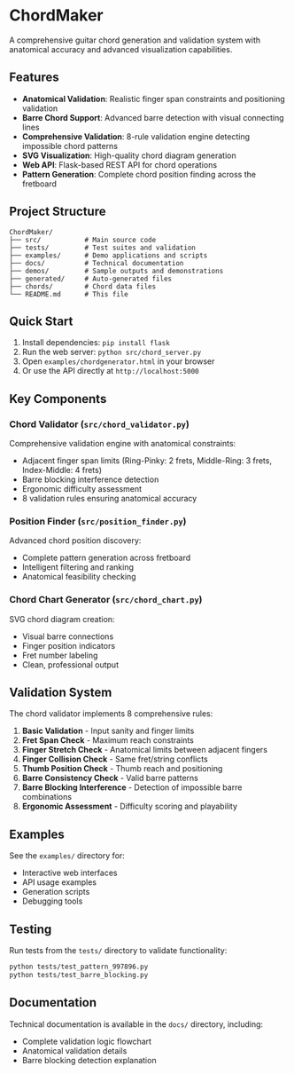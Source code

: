 # ChordMaker

A comprehensive guitar chord generation and validation system with anatomical accuracy and advanced visualization capabilities.

## Features

- **Anatomical Validation**: Realistic finger span constraints and positioning validation
- **Barre Chord Support**: Advanced barre detection with visual connecting lines
- **Comprehensive Validation**: 8-rule validation engine detecting impossible chord patterns
- **SVG Visualization**: High-quality chord diagram generation
- **Web API**: Flask-based REST API for chord operations
- **Pattern Generation**: Complete chord position finding across the fretboard

## Project Structure

```text
ChordMaker/
├── src/           # Main source code
├── tests/         # Test suites and validation
├── examples/      # Demo applications and scripts
├── docs/          # Technical documentation
├── demos/         # Sample outputs and demonstrations
├── generated/     # Auto-generated files
├── chords/        # Chord data files
└── README.md      # This file
```

## Quick Start

1. Install dependencies: `pip install flask`
2. Run the web server: `python src/chord_server.py`
3. Open `examples/chordgenerator.html` in your browser
4. Or use the API directly at `http://localhost:5000`

## Key Components

### Chord Validator (`src/chord_validator.py`)

Comprehensive validation engine with anatomical constraints:

- Adjacent finger span limits (Ring-Pinky: 2 frets, Middle-Ring: 3 frets, Index-Middle: 4 frets)
- Barre blocking interference detection
- Ergonomic difficulty assessment
- 8 validation rules ensuring anatomical accuracy

### Position Finder (`src/position_finder.py`)

Advanced chord position discovery:

- Complete pattern generation across fretboard
- Intelligent filtering and ranking
- Anatomical feasibility checking

### Chord Chart Generator (`src/chord_chart.py`)

SVG chord diagram creation:

- Visual barre connections
- Finger position indicators
- Fret number labeling
- Clean, professional output

## Validation System

The chord validator implements 8 comprehensive rules:

1. **Basic Validation** - Input sanity and finger limits
2. **Fret Span Check** - Maximum reach constraints
3. **Finger Stretch Check** - Anatomical limits between adjacent fingers
4. **Finger Collision Check** - Same fret/string conflicts
5. **Thumb Position Check** - Thumb reach and positioning
6. **Barre Consistency Check** - Valid barre patterns
7. **Barre Blocking Interference** - Detection of impossible barre combinations
8. **Ergonomic Assessment** - Difficulty scoring and playability

## Examples

See the `examples/` directory for:

- Interactive web interfaces
- API usage examples
- Generation scripts
- Debugging tools

## Testing

Run tests from the `tests/` directory to validate functionality:

```bash
python tests/test_pattern_997896.py
python tests/test_barre_blocking.py
```

## Documentation

Technical documentation is available in the `docs/` directory, including:

- Complete validation logic flowchart
- Anatomical validation details
- Barre blocking detection explanation
